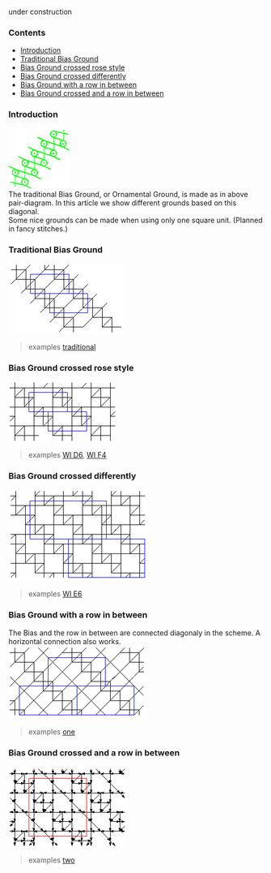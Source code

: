 under construction

### Contents
* [Introduction](#introduction)
* [Traditional Bias Ground](#traditional-bias-ground)
* [Bias Ground crossed rose style](#bias-ground-crossed-rose-style)
* [Bias Ground crossed differently](#bias-ground-crossed-differently)
* [Bias Ground with a row  in between](#bias-ground-with-a-row-in-between)
* [Bias Ground crossed and a row in between](#bias-ground-crossed-and-a-row-in-between)

### Introduction
![pairdiagram][p-0221-wt]      
The traditional Bias Ground, or Ornamental Ground, is made as in above pair-diagram. In this article we show different grounds based on this diagonal.   
Some nice grounds can be made when using only one square unit. (Planned in fancy stitches.)    

### Traditional Bias Ground
![traditional][P-0221-tr]  
> examples [traditional][G-0221-tr]

###  Bias Ground crossed rose style
![crossed][P-0221-at]   
> examples [WI D6][wi-D6], [WI F4][wi-F4]

### Bias Ground crossed differently
![alt crossed][P-0221-aa]    
> examples [WI E6][wi-E6]

### Bias Ground with a row in between
The Bias and the row in between are connected diagonaly in the scheme. A horizontal connection also works.      
![row between][P-0221-vg]  
> examples [one][G-0221-vg]

### Bias Ground crossed and a row in between   
![row & crossed][P-0221-av]    
> examples [two][G-0221-av]



[p-0221-wt]: https://github.com/MAETempels/MAE-gf/blob/master/images_wt/gf%200221%20wt.png
[P-0221-tr]: https://github.com/MAETempels/MAE-gf/blob/master/images/gf%200221%20tr.png
[P-0221-at]: https://github.com/MAETempels/MAE-gf/blob/master/images/gf%200221%20at.png
[P-0221-aa]: https://github.com/MAETempels/MAE-gf/blob/master/images/gf%200221%20aa.png
[P-0221-vg]: https://github.com/MAETempels/MAE-gf/blob/master/images/gf%200221%20vg.png
[P-0221-av]: https://github.com/MAETempels/MAE-gf/blob/master/images/gf%200221%20av.png

[wi-D6]: https://d-bl.github.io/GroundForge/index.html?m=8-48%0A8314%3Bbricks%3B16%3B16%3B0%3B0&s1=ct%20D2%3Dctct%20A1%3Dctct%20C1%3Dctct%20B2%3Dctct
[wi-F4]: https://d-bl.github.io/GroundForge/index.html?m=1483%208-48%3Bbricks%3B16%3B16%3B0%3B0&s1=ctc%20A2%3Dctcllctc%20C2%3Dctcrrctc
[wi-E6]: https://d-bl.github.io/GroundForge/index.html?m=1488-483%208-483148%20831488-4%20488-4831%3Bbricks%3B16%3B16%3B0%3B0&s1=ct%20F3%3Dctct%20E4%3Dctct%20G4%3Dctct%20B1%3Dctct%20H1%3Dctct%20C4%3Dctct%20A2%3Dctct%20H3%3Dctct%20B3%3Dctct%20A4%3Dctct%20D1%3Dctct%20C2%3Dctct%20E2%3Dctct%20D3%3Dctct%20F1%3Dctct%20G4%3Dctct%20G2%3Dctct

[G-0221-tr]: https://d-bl.github.io/GroundForge/index.html?m=6-48%20%0A86-4%3Bbricks%3B16%3B16%3B0%3B0&s1=ctct%20B1%3Dct%20C2%3Dct
[G-0221-vg]: https://d-bl.github.io/GroundForge/index.html?m=5-486-%0A-5-486%0A6-5-48%0A%0A%3Bbricks%3B16%3B16%3B0%3B0&s1=ctct%20C2%3Dct%20B1%3Dct%20A3%3Dct
[G-0221-av]: https://d-bl.github.io/GroundForge/index.html?m=8-7-48%0A831214%0A488-7-%0A148312%0A7-488-%0A121483%0A%0A%3Bchecker%3B16%3B16%3B0%3B0&s1=ctct%20E4%3Dct%20F5%3Dct%20B1%3Dct%20D3%3Dct%20A6%3Dct%20C2%3Dct



